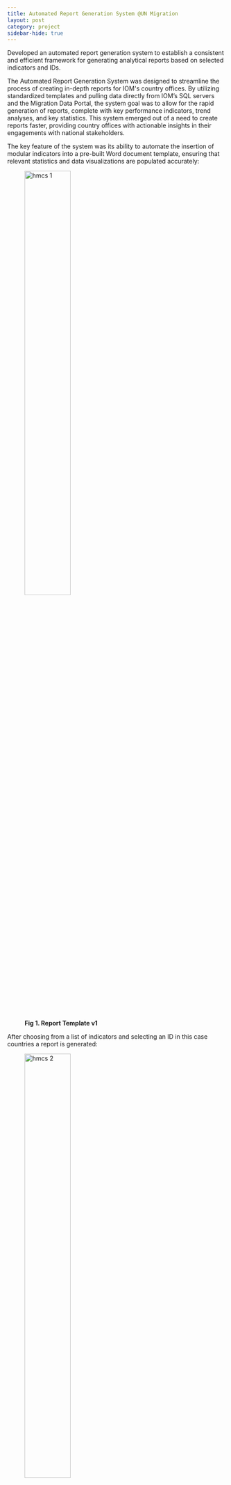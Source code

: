 ```yaml
---
title: Automated Report Generation System @UN Migration
layout: post
category: project
sidebar-hide: true
---
```

Developed an automated report generation system to establish a consistent and efficient framework for generating analytical reports based on selected indicators and IDs.

<section class="article-text">
  <p>The Automated Report Generation System was designed to streamline the process of creating in-depth reports for IOM's country offices. By utilizing standardized templates and pulling data directly from IOM’s SQL servers and the Migration Data Portal, the system goal was to allow for the rapid generation of reports, complete with key performance indicators, trend analyses, and key statistics. This system emerged out of a need to create reports faster, providing country offices with actionable insights in their engagements with national stakeholders.</p>
  
  <p>The key feature of the system was its ability to automate the insertion of modular indicators into a pre-built Word document template, ensuring that relevant statistics and data visualizations are populated accurately:</p>

  <figure>
    <img src="{{ 'assets/images/hmcs_1.png' | relative_url }}" alt="hmcs 1" width="50%" />
    <figcaption><b>Fig 1. Report Template v1</b></figcaption>    
  </figure>

  <p>After choosing from a list of indicators and selecting an ID in this case countries a report is generated:</p>

  <figure>
    <img src="{{ 'assets/images/hmcs_2.png' | relative_url }}" alt="hmcs 2" width="50%" />
    <figcaption><b>Fig 2. Report Example India</b></figcaption>    
  </figure>

  <p>The reports generated were meant for external engagement, which is why Microsoft Word was chosen as the output format for its familiarity and ease of sharing across different levels of expertise. There were also considerations of piloting features like generative AI to assist in interpreting and summarizing data. I implemented this feature and after testing it thoroughly it proved useful in descriptive tasks, however, the AI was prone to errors with deeper analysis that involved extra research not currently being showcased in the data.</p>
  
  <p>I developed the proof of concept during my time at IOM’s Global Migration Data Analysis Centre (GMDAC), however I left before it reached completion. My intentions for future advancements would have involved building a user-friendly interface, potentially employing tools such as Streamlit, Dash or Shiny to allow IOM's 160+ country offices to generate reports on demand, refining the system through a pilot phase before global implementation. The impact of this system lies in its ability to automate what was previously a time-consuming process, enabling faster delivery of insights and freeing up resources for deeper analysis and decision-making.</p>  

</section>
<br>
Note: As this is an internal project the source code cannot be shared publicly, however, I am open to discussing about them.
